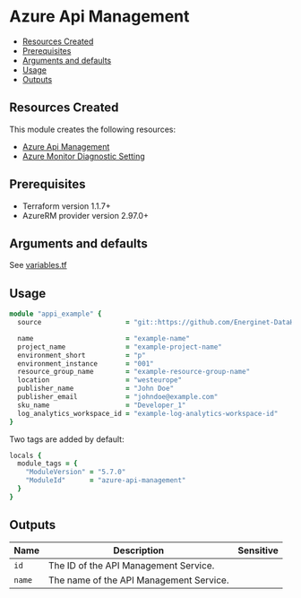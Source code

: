 # Azure Api Management

- [Resources Created](#resources-created)
- [Prerequisites](#prerequisites)
- [Arguments and defaults](#arguments-and-defaults)
- [Usage](#usage)
- [Outputs](#outputs)

## Resources Created

This module creates the following resources:

- [Azure Api Management](https://registry.terraform.io/providers/hashicorp/azurerm/latest/docs/resources/api_management)
- [Azure Monitor Diagnostic Setting](https://registry.terraform.io/providers/hashicorp/azurerm/latest/docs/resources/monitor_diagnostic_setting)

## Prerequisites

- Terraform version 1.1.7+
- AzureRM provider version 2.97.0+

## Arguments and defaults

See [variables.tf](./variables.tf)

## Usage

```ruby
module "appi_example" { 
  source                     = "git::https://github.com/Energinet-DataHub/geh-terraform-modules.git//azure/api-management?ref=5.7.0"

  name                       = "example-name"
  project_name               = "example-project-name"
  environment_short          = "p"
  environment_instance       = "001"
  resource_group_name        = "example-resource-group-name"
  location                   = "westeurope"
  publisher_name             = "John Doe"
  publisher_email            = "johndoe@example.com"
  sku_name                   = "Developer_1"
  log_analytics_workspace_id = "example-log-analytics-workspace-id"
}
```

Two tags are added by default:

```ruby
locals {
  module_tags = {
    "ModuleVersion" = "5.7.0"
    "ModuleId"      = "azure-api-management"
  }
}
```

## Outputs

| Name | Description | Sensitive |
|-|-|-|
| `id` | The ID of the API Management Service. | |
| `name` | The name of the API Management Service. | |
